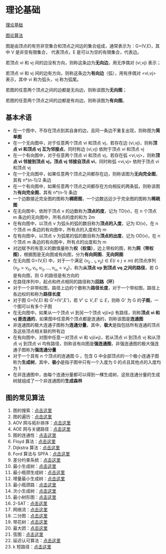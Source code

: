 # 理论基础

[理论基础](https://blog.csdn.net/u011815404/article/details/91625831)

[图论算法](https://blog.csdn.net/u011815404/article/details/80313879)

图是由顶点的有穷非空集合和顶点之间边的集合组成，通常表示为：G=(V,E)，其中 V 是非空有限集合， 代表顶点，E 是可以为空的有限集合，代表边。

若顶点 vi 和 vj 间的边没有方向，则称这条边为**无向边**，用无序偶对 (vi,vj) 表示；

若顶点 vi 和 vj 间的边有方向，则称这条边为**有向边**（弧），用有序偶对 <vi,vj> 表示，其中 vi 称为弧头，vj 称为弧尾。

若图的任意两个顶点之间的边都是无向边，则称该图为**无向图**；

若图的任意两个顶点之间的边都是有向边，则称该图为**有向图**。

## 基本术语

- 在一个图中，不存在顶点到其自身的边，且同一条边不重复出现，则称图为**简单图**
- 在一个无向图中，对于任意两个顶点 vi 和顶点 vj，若存在边 (vi,vj)，则称**顶点 vi 和顶点 vj 互为邻接点**，同时称边 (vi,vj) 依附于顶点 vi 和顶点 vj
- 在一个有向图中，对于任意两个顶点 vi 和顶点 vj，若存在弧 <vi,vj>，则称**顶点 vi 邻接到顶点 vj，顶点 vj 邻接自顶点 vi**，同时称弧 <vi,vj> 依附于顶点 vi 和顶点 vj
- 在一个无向图中，如果任意两个顶点之间都存在边，则称该图为**无向完全图**，其有 n*(n-1)/2 条边
- 在一个有向图中，如果任意两个顶点之间都存在方向相反的两条弧，则称该图为**有向完全图**，其有 n*(n-1) 条边
- 一个边数接近完全图的图称为**稠密图**，一个边数远远少于完全图的图称为**稀疏图**
- 在无向图中，依附于顶点 v 的边数称为**顶点的度**，记为 TD(v)，在 n 个顶点 m 条边的无向图中，所有点的度的和为 2m
- 在有向图中，以顶点 v 为弧头的弧的数目称为**顶点的入度**，记为 ID(v)，在 n 个顶点 m 条边的有向图中，所有点的入度和为 m
- 在有向图中，以顶点 v 为弧尾的弧的数目称为**顶点的出度**，记为 OD(v)，在 n 个顶点 m 条边的有向图中，所有点的出度和为 m
- 对边赋予的有意义的数值量称为**权（权值）**，边上带权的图，称为**网（带权图）**，根据图是无向图或有向图，分为**有向网图**、**无向网图**
- 在无向图 G=(V,E) 中，对于一个满足 $(v_{ij-1},v_{ij}) \in E(i \le j \le m)$ 的顶点序列 $\{v_p = v_{i_0},v_{i_1},v_{i_2},...,v_{i_m}=v_q \}$，称为**从顶点 vp 到顶点 vq 之间的路径**，若 G 是有向图，则 G 的路径是有方向的
- 在路径序列中，起点和终点相同的路径称为**回路（环）**
- 对于一个非带权图，路径上边的个数称为**路径长度**，对于一个带权图，路径上各边权的和称为**路径长度**
- 对于图 G=(V,E) 和 G'=(V',E')，若 $V'\subseteq V,E' \subseteq E$，则称 G' 为 G 的**子图**，一个图可以有多个子图
- 在无向图中，如果从一个顶点 vi 到另一个顶点 vj(i≠j) 有路径，则称**顶点 vi 和 vj 是连通的**，如果图中任意两个顶点都是连通的，则称该图是**连通图**
- 非连通图的极大连通子图称为**连通分量**，其中，**极大**是指包括所有连通的顶点及这些顶点相关联的所有边
- 在有向图中，对图中任意一对顶点 vi 和 vj(i≠j)，若从顶点 vi 到顶点 vj 和从顶点 vj 到顶点 vi 均有路径，则称该有向图是**强连通图**，非强连通图的极大强连通子图称为**强连通分量**
- 对于一个具有 n 个顶点的连通图 G ，包含 G 中全部顶点的一个极小连通子图称为**生成树**，其中，**极小**是指子图中只有一个入度为 0 的点且其他点的入度均为 1
- 在非连通图中，由每个连通分量都可以得到一棵生成树，这些连通分量的生成树就组成了一个非连通图的**生成森林**

## 图的常见算法

1. 图的搜索：[点击这里](https://blog.csdn.net/u011815404/article/details/83188410)
2. 图的遍历：[点击这里](https://blog.csdn.net/u011815404/article/details/83539163)
3. AOV 网与拓扑排序：[点击这里](https://blog.csdn.net/u011815404/article/details/83715830)
4. AOE 网与关键路径：[点击这里](https://blog.csdn.net/u011815404/article/details/91042067)
5. 图的连通性：[点击这里](https://blog.csdn.net/u011815404/article/details/83217012)
6. Floyd 算法：[点击这里](https://blog.csdn.net/u011815404/article/details/83783303)
7. Dijkstra 算法：[点击这里](https://blog.csdn.net/u011815404/article/details/83795155)
8. Ford 算法与 SPFA：[点击这里 ](https://blog.csdn.net/u011815404/article/details/83904707)
9. 差分约束系统：[点击这里](https://blog.csdn.net/u011815404/article/details/85080659)
10. 最小生成树：[点击这里](https://blog.csdn.net/u011815404/article/details/84070642)
11. 最小瓶颈生成树：[点击这里](https://blog.csdn.net/u011815404/article/details/89385097)
12. 增量最小生成树：[点击这里](https://blog.csdn.net/u011815404/article/details/89456559)
13. 最小瓶颈路：[点击这里](https://blog.csdn.net/u011815404/article/details/89456617)
14. 次小生成树：[点击这里](https://blog.csdn.net/u011815404/article/details/89465257)
15. 最小树形图：[点击这里](https://blog.csdn.net/u011815404/article/details/85858501)
16. 2-SAT：[点击这里](https://blog.csdn.net/u011815404/article/details/84034034)
17. 网络流：[点击这里](https://blog.csdn.net/u011815404/article/details/85260181)
18. 二分图：[点击这里](https://blog.csdn.net/u011815404/article/details/84260940)
19. 带花树：[点击这里](https://blog.csdn.net/u011815404/article/details/90046658)
20. 最大团：[点击这里](https://blog.csdn.net/u011815404/article/details/86609798)
21. 弦图：[点击这里](https://blog.csdn.net/u011815404/article/details/99188055)
22. 延迟认可算法：[点击这里](https://blog.csdn.net/u011815404/article/details/81393497)
23. k 短路径：[点击这里](https://blog.csdn.net/u011815404/article/details/102501921)

